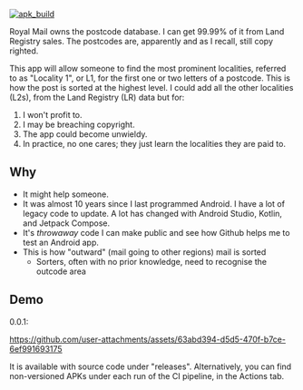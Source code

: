 [![apk_build](https://github.com/ployt0/Address_Matcher/actions/workflows/generate-apk-release.yml/badge.svg)](https://github.com/ployt0/Address_Matcher/actions/workflows/generate-apk-release.yml)

Royal Mail owns the postcode database. I can get 99.99% of it from Land Registry sales. The postcodes are, apparently and as I recall, still copy righted.

This app will allow someone to find the most prominent localities, referred to as "Locality 1", or L1, for the first one or two letters of a postcode. This is how the post is sorted at the highest level. I could add all the other localities (L2s), from the Land Registry (LR) data but for:

1. I won't profit to.
2. I may be breaching copyright.
3. The app could become unwieldy.
4. In practice, no one cares; they just learn the localities they are paid to.

## Why

- It might help someone.
- It was almost 10 years since I last programmed Android. I have a lot of legacy code to update. A lot has changed with Android Studio, Kotlin, and Jetpack Compose.
- It's *throwaway* code I can make public and see how Github helps me to test an Android app.
- This is how "outward" (mail going to other regions) mail is sorted
  - Sorters, often with no prior knowledge, need to recognise the outcode area


## Demo

0.0.1:

https://github.com/user-attachments/assets/63abd394-d5d5-470f-b7ce-6ef991693175

It is available with source code under "releases". Alternatively, you can find non-versioned
APKs under each run of the CI pipeline, in the Actions tab.